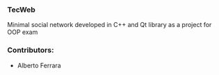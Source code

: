 ### TecWeb
Minimal social network developed in C++ and Qt library as a project for OOP exam

### Contributors:
- Alberto Ferrara

